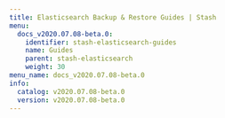 ```yaml
---
title: Elasticsearch Backup & Restore Guides | Stash
menu:
  docs_v2020.07.08-beta.0:
    identifier: stash-elasticsearch-guides
    name: Guides
    parent: stash-elasticsearch
    weight: 30
menu_name: docs_v2020.07.08-beta.0
info:
  catalog: v2020.07.08-beta.0
  version: v2020.07.08-beta.0
---
```


